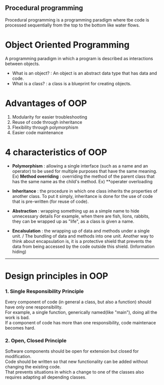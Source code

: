 ## Procedural programming
Procedural programming is a programming paradigm where tbe code is processed sequentially from the top to the bottom like water flows.

# Object Oriented Programming
A programming paradigm in which a program is described as interactions between objects.

* What is an object? : An object is an abstract data type that has data and code.
* What is a class? : a class is a blueprint for creating objects.

# Advantages of OOP
1. Modularity for easier troubleshooting
2. Reuse of code through inheritance
3. Flexibility through polymorphism
4. Easier code maintenance

# 4 characteristics of OOP
* **Polymorphism** : allowing a single interface (such as a name and an operator) to be used for multiple purposes that have the same meaning.
Ex) **Method overriding** : overriding the method of the parent class that has the same name as the child's method.
Ex) **operater overloading

* **Inheritance** : the procedure in which one class inherits the properties of another class.
To put it simply, inheritance is done for the use of code that is pre-written (for reuse of code).

* **Abstraction** : wrapping something up as a simple name to hide unnecessary details
For example, when there are fish, lions, rabbits, they can be wrapped up as "life", as a class is given a name.

* **Encalsulation** : the wrapping up of data and methods under a single unit. / The bundling of data and methods into one unit.
Another way to think about encapsulation is, it is a protective shield that prevents the data from being accessed by the code outside this shield. (Information hiding)
-----

# Design principles in OOP
### 1. Single Responsibility Principle
Every component of code (in general a class, but also a function) should have only one responsibility.<br>
For example, a single function, generically named(like "main"), doing all the work is bad.<br>
If a component of code has more than one responsibility, code maintenace becomes hard.<br>

### 2. Open, Closed Principle
Software components should be open for extension but closed for modification.<br>
Code should be written so that new functionality can be added without changing the existing code.<br>
That prevents situations in which a change to one of the classes also requires adapting all depending classes.<br>
